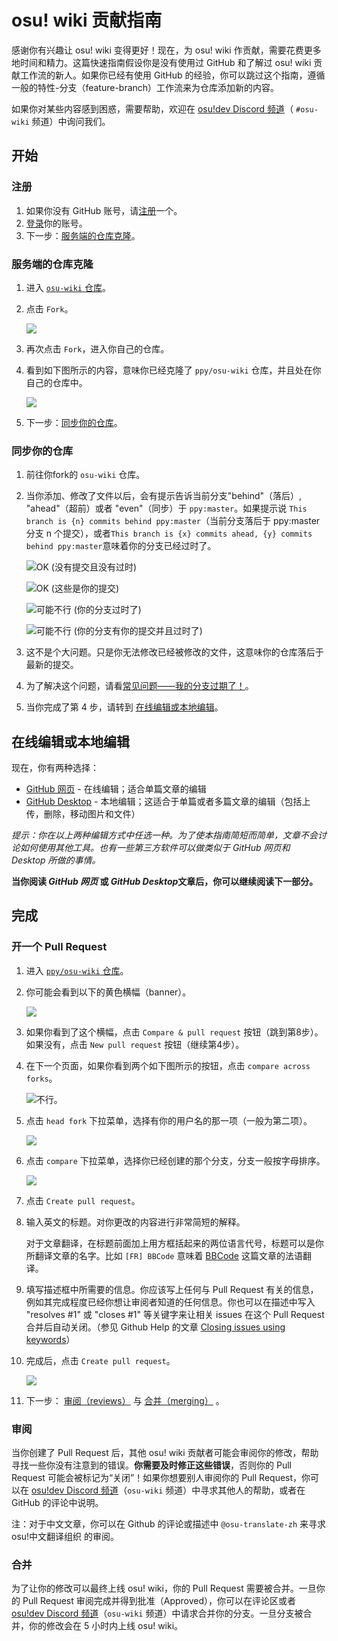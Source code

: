 # osu! wiki 贡献指南

感谢你有兴趣让 osu! wiki 变得更好！现在，为 osu! wiki 作贡献，需要花费更多地时间和精力。这篇快速指南假设你是没有使用过 GitHub 和了解过 osu! wiki 贡献工作流的新人。如果你已经有使用 GitHub 的经验，你可以跳过这个指南，遵循一般的特性-分支（feature-branch）工作流来为仓库添加新的内容。

如果你对某些内容感到困惑，需要帮助，欢迎在 [osu!dev Discord 频道](https://discord.gg/ppy)（ `#osu-wiki` 频道）中询问我们。

## 开始

### 注册

1. 如果你没有 GitHub 账号，请[注册](https://github.com/join)一个。
2. [登录](https://github.com/login)你的账号。
3. 下一步：[服务端的仓库克隆](#服务端的仓库克隆)。

### 服务端的仓库克隆

1. 进入 [`osu-wiki` 仓库](https://github.com/ppy/osu-wiki)。

2. 点击 `Fork`。

   ![](img/fork.jpg)

3. 再次点击 `Fork`，进入你自己的仓库。

4. 看到如下图所示的内容，意味你已经克隆了 `ppy/osu-wiki` 仓库，并且处在你自己的仓库中。

   ![](img/forked.jpg)

5. 下一步：[同步你的仓库](#同步你的仓库)。

### 同步你的仓库

1. 前往你fork的 `osu-wiki` 仓库。

2. 当你添加、修改了文件以后，会有提示告诉当前分支"behind"（落后）, "ahead"（超前）或者 "even"（同步）于 `ppy:master`。如果提示说 `This branch is {n} commits behind ppy:master`（当前分支落后于 ppy:master 分支 n 个提交），或者`This branch is {x} commits ahead, {y} commits behind ppy:master`意味着你的分支已经过时了。

   ![](img/fork-even.jpg "OK \(没有提交且没有过时\)")

   ![](img/fork-ahead.jpg "OK \(这些是你的提交\)")

   ![](img/fork-behind.jpg "可能不行 \(你的分支过时了\)")

   ![](img/fork-ahead-behind.jpg "可能不行 \(你的分支有你的提交并且过时了\)")

3. 这不是个大问题。只是你无法修改已经被修改的文件，这意味你的仓库落后于最新的提交。

4. 为了解决这个问题，请看[常见问题——我的分支过期了！](/wiki/osu!_wiki_Contribution_Guide/Common_Issues#我的分支过期了！)。

5. 当你完成了第 4 步，请转到 [在线编辑或本地编辑](#在线编辑或本地编辑)。

## 在线编辑或本地编辑

现在，你有两种选择：

- [GitHub 网页](/wiki/osu!_wiki_Contribution_Guide/GitHub_Web_Interface) - 在线编辑；适合单篇文章的编辑
- [GitHub Desktop](/wiki/osu!_wiki_Contribution_Guide/GitHub_Desktop) - 本地编辑；这适合于单篇或者多篇文章的编辑（包括上传，删除，移动图片和文件）

*提示：你在以上两种编辑方式中任选一种。为了使本指南简短而简单，文章不会讨论如何使用其他工具。也有一些第三方软件可以做类似于 GitHub 网页和 Desktop 所做的事情。*

**当你阅读 *GitHub 网页* 或 *GitHub Desktop*文章后，你可以继续阅读下一部分。**

## 完成

### 开一个 Pull Request

1. 进入 [`ppy/osu-wiki` 仓库](https://github.com/ppy/osu-wiki)。

2. 你可能会看到以下的黄色横幅（banner）。

   ![](img/github-recent.jpg)

3. 如果你看到了这个横幅，点击 `Compare & pull request` 按钮（跳到第8步）。如果没有，点击 `New pull request` 按钮（继续第4步）。

4. 在下一个页面，如果你看到两个如下图所示的按钮，点击 `compare across forks`。

   ![](img/compare-across-forks-no.jpg "不行。")

5. 点击 `head fork` 下拉菜单，选择有你的用户名的那一项（一般为第二项）。

   ![](img/head-fork.jpg)

6. 点击 `compare` 下拉菜单，选择你已经创建的那个分支，分支一般按字母排序。

   ![](img/compare-branch.jpg)

7. 点击 `Create pull request`。

8. 输入英文的标题。对你更改的内容进行非常简短的解释。

   对于文章翻译，在标题前面加上用方框括起来的两位语言代号，标题可以是你所翻译文章的名字。比如 `[FR] BBCode` 意味着 [BBCode](/wiki/BBCode) 这篇文章的法语翻译。

9. 填写描述框中所需要的信息。你应该写上任何与 Pull Request 有关的信息，例如其完成程度已经你想让审阅者知道的任何信息。你也可以在描述中写入 "resolves #1" 或 "closes #1" 等关键字来让相关 issues 在这个 Pull Request 合并后自动关闭。（参见 Github Help 的文章 [Closing issues using keywords](https://help.github.com/articles/closing-issues-using-keywords/)）

10. 完成后，点击 `Create pull request`。

    ![](img/new-pull-request.png)

11. 下一步： [审阅（reviews）](#审阅) 与 [合并（merging）](#合并) 。

### 审阅

当你创建了 Pull Request 后，其他 osu! wiki 贡献者可能会审阅你的修改，帮助寻找一些你没有注意到的错误。**你需要及时修正这些错误**，否则你的 Pull Request 可能会被标记为“关闭”！如果你想要别人审阅你的 Pull Request，你可以在 [osu!dev Discord 频道](https://discord.gg/ppy)（`osu-wiki` 频道）中寻求其他人的帮助，或者在 GitHub 的评论中说明。

注：对于中文文章，你可以在 Github 的评论或描述中 `@osu-translate-zh` 来寻求 osu!中文翻译组织 的审阅。

### 合并

为了让你的修改可以最终上线 osu! wiki，你的 Pull Request 需要被合并。一旦你的 Pull Request 审阅完成并得到批准（Approved），你可以在评论区或者 [osu!dev Discord 频道](https://discord.gg/ppy)（`osu-wiki` 频道）中请求合并你的分支。一旦分支被合并，你的修改会在 5 小时内上线 osu! wiki。
